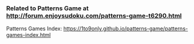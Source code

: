### Related to Patterns Game at http://forum.enjoysudoku.com/patterns-game-t6290.html

Patterns Games Index: https://1to9only.github.io/patterns-game/patterns-games-index.html

